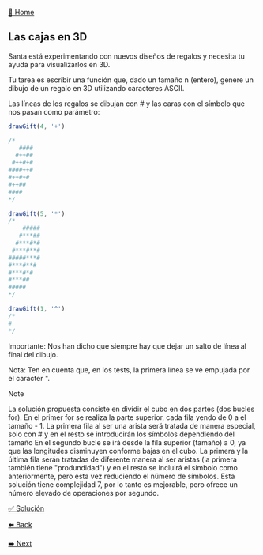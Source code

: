 [🏡 Home](https://github.com/jcuencagento/JCG-adventJS)

## Las cajas en 3D

Santa está experimentando con nuevos diseños de regalos y necesita tu ayuda para visualizarlos en 3D.

Tu tarea es escribir una función que, dado un tamaño n (entero), genere un dibujo de un regalo en 3D utilizando caracteres ASCII.

Las líneas de los regalos se dibujan con # y las caras con el símbolo que nos pasan como parámetro:

```javascript
drawGift(4, '+')

/*
   ####
  #++##
 #++#+#
####++#
#++#+#
#++##
####
*/

drawGift(5, '*')
/*
    #####
   #***##
  #***#*#
 #***#**#
#####***#
#***#**#
#***#*#
#***##
#####
*/

drawGift(1, '^')
/*
#
*/
```

Importante: Nos han dicho que siempre hay que dejar un salto de línea al final del dibujo.

Nota: Ten en cuenta que, en los tests, la primera línea se ve empujada por el caracter ".


> [!NOTE]
> La solución propuesta consiste en dividir el cubo en dos partes (dos bucles for).
> En el primer for se realiza la parte superior, cada fila yendo de 0 a el tamaño - 1. La primera fila al ser una arista
> será tratada de manera especial, solo con # y en el resto se introducirán los símbolos dependiendo del tamaño
> En el segundo bucle se irá desde la fila superior (tamaño) a 0, ya que las longitudes disminuyen conforme bajas en el cubo.
> La primera y la última fila serán tratadas de diferente manera al ser aristas (la primera también tiene "produndidad") y en el
> resto se incluirá el símbolo como anteriormente, pero esta vez reduciendo el número de símbolos.
> Esta solución tiene complejidad 7, por lo tanto es mejorable, pero ofrece un número elevado de operaciones por segundo.


[✅ Solución](https://github.com/jcuencagento/JCG-adventJS/blob/master/december_07.js)


[⬅️ Back](https://github.com/jcuencagento/JCG-adventJS/blob/master/december_06.md)


[➡️ Next](https://github.com/jcuencagento/JCG-adventJS/blob/master/december_08.md)